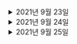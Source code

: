 <details> <summary>2021년 9월 23일</summary>

## 회사 업무
- 오더생성 코드 분석  
- [DDD] DDD START - Chapter2 (0% -> 50%) 

## 개인 공부
- [Spring] Querydsl - Chapter3 (0% -> 50%) 

</details>

<details> <summary>2021년 9월 24일</summary>

## 회사 업무
- 오더조회 코드 분석  
- [DDD] DDD START - Chapter2 (50% -> 100%) 

## 개인 공부
- [Spring] Querydsl - Chapter3 (50% -> 100%) 

</details>

<details> <summary>2021년 9월 25일</summary>

## 회사 업무

## 개인 공부
- [Spring] Querydsl - Chapter4 (0% -> 100%) 
- [Spring] Querydsl - Chapter5 (0% -> 25%)

</details>